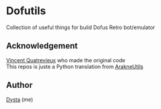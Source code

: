 # Dofutils
Collection of useful things for build Dofus Retro bot/emulator

## Acknowledgement
[Vincent Quatrevieux](https://github.com/vincent4vx) who made the original code \
This repos is juste a Python translation from [ArakneUtils](https://github.com/Arakne/ArakneUtils)

## Author
[Dysta](https://github.com/dysta) (me)